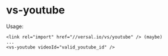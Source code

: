 vs-youtube
==========

Usage:

    <link rel="import" href="//versal.io/vs/youtube" /> (maybe)
    ...
    <vs-youtube videoId="valid_youtube_id" />
